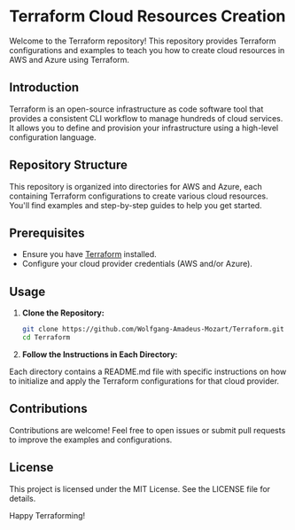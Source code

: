 # Terraform Cloud Resources Creation

Welcome to the Terraform repository! This repository provides Terraform configurations and examples to teach you how to create cloud resources in AWS and Azure using Terraform.

## Introduction

Terraform is an open-source infrastructure as code software tool that provides a consistent CLI workflow to manage hundreds of cloud services. It allows you to define and provision your infrastructure using a high-level configuration language.

## Repository Structure

This repository is organized into directories for AWS and Azure, each containing Terraform configurations to create various cloud resources. You'll find examples and step-by-step guides to help you get started.

## Prerequisites

- Ensure you have [Terraform](https://www.terraform.io/downloads.html) installed.
- Configure your cloud provider credentials (AWS and/or Azure).

## Usage

1. **Clone the Repository:**

   ```sh
   git clone https://github.com/Wolfgang-Amadeus-Mozart/Terraform.git
   cd Terraform

2. **Follow the Instructions in Each Directory:**

Each directory contains a README.md file with specific instructions on how to initialize and apply the Terraform configurations for that cloud provider.

## Contributions
Contributions are welcome! Feel free to open issues or submit pull requests to improve the examples and configurations.


## License
This project is licensed under the MIT License. See the LICENSE file for details.


Happy Terraforming!
